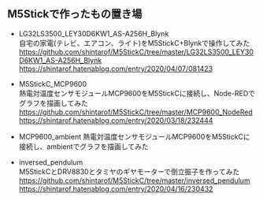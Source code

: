 ## M5Stickで作ったもの置き場

 - LG32LS3500_LEY30D6KW1_AS-A256H_Blynk  
 自宅の家電(テレビ、エアコン、ライト)をM5StickC+Blynkで操作してみた  
 https://github.com/shintarof/M5StickC/tree/master/LG32LS3500_LEY30D6KW1_AS-A256H_Blynk  
 https://shintarof.hatenablog.com/entry/2020/04/07/081423  
  
 - M5StickC_MCP9600  
 熱電対温度センサモジュールMCP9600をM5StickCに接続し、Node-REDでグラフを描画してみた  
 https://github.com/shintarof/M5StickC/tree/master/MCP9600_NodeRed  
 https://shintarof.hatenablog.com/entry/2020/03/18/232444  

 - MCP9600_ambient
 熱電対温度センサモジュールMCP9600をM5StickCに接続し、ambientでグラフを描画してみた  
 
 - inversed_pendulum  
 M5StickCとDRV8830とタミヤのギヤモーターで倒立振子を作ってみた  
 https://github.com/shintarof/M5StickC/tree/master/inversed_pendulum  
 https://shintarof.hatenablog.com/entry/2020/04/16/230432  
 

